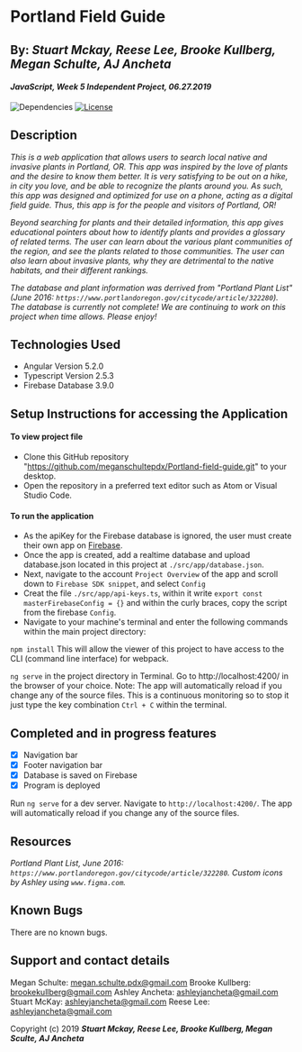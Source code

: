 # Portland Field Guide
## By: **_Stuart Mckay, Reese Lee, Brooke Kullberg, Megan Schulte, AJ Ancheta_**

#### _JavaScript, Week 5 Independent Project, *06.27.2019*_

![Dependencies](https://img.shields.io/badge/dependencies-up%20to%20date-brightgreen.svg)
[![License](https://img.shields.io/badge/license-MIT-blue.svg)](https://opensource.org/licenses/MIT)


## Description
_This is a web application that allows users to search local native and invasive plants in Portland, OR. This app was inspired by the love of plants and the desire to know them better. It is very satisfying to be out on a hike, in city you love, and be able to recognize the plants around you. As such, this app was designed and optimized for use on a phone, acting as a digital field guide. Thus, this app is for the people and visitors of Portland, OR!_ 

_Beyond searching for plants and their detailed information, this app gives educational pointers about how to identify plants and provides a glossary of related terms. The user can learn about the various plant communities of the region, and see the plants related to those communities. The user can also learn about invasive plants, why they are detrimental to the native habitats, and their different rankings._

_The database and plant information was derrived from "Portland Plant List" (June 2016: `https://www.portlandoregon.gov/citycode/article/322280`). The database is currently not complete! We are continuing to work on this project when time allows. Please enjoy!_

## Technologies Used

  * Angular Version 5.2.0
  * Typescript Version 2.5.3
  * Firebase Database 3.9.0

## Setup Instructions for accessing the Application

#### To view project file
* Clone this GitHub repository "https://github.com/meganschultepdx/Portland-field-guide.git" to your desktop. 
* Open the repository in a preferred text editor such as Atom or Visual Studio Code.

#### To run the application
* As the apiKey for the Firebase database is ignored, the user must create their own app on [Firebase](https://firebase.google.com/). 
* Once the app is created, add a realtime database and upload database.json located in this project at `./src/app/database.json`.
* Next, navigate to the account `Project Overview` of the app and scroll down to `Firebase SDK snippet`, and select `Config`
*  Creat the file `./src/app/api-keys.ts`, within it write `export const masterFirebaseConfig = {}` and within the curly braces, copy the script from the firebase `Config`.  
* Navigate to your machine's terminal and enter the following commands within the main project directory:

`npm install` This will allow the viewer of this project to have access to the CLI (command line interface) for webpack.

`ng serve` in the project directory in Terminal. Go to http://localhost:4200/ in the browser of your choice. Note: The app will automatically reload if you change any of the source files. This is a continuous monitoring so to stop it just type the key combination `Ctrl + C` within the terminal.

## Completed and in progress features

- [x] Navigation bar
- [x] Footer navigation bar
- [x] Database is saved on Firebase
- [x] Program is deployed

Run `ng serve` for a dev server. Navigate to `http://localhost:4200/`. The app will automatically reload if you change any of the source files.

## Resources
_Portland Plant List, June 2016: `https://www.portlandoregon.gov/citycode/article/322280`._
_Custom icons by Ashley using `www.figma.com`._

## Known Bugs
There are no known bugs. 

## Support and contact details
Megan Schulte: megan.schulte.pdx@gmail.com
Brooke Kullberg: brookekullberg@gmail.com
Ashley Ancheta: ashleyjancheta@gmail.com
Stuart McKay: ashleyjancheta@gmail.com
Reese Lee: ashleyjancheta@gmail.com
 

Copyright (c) 2019 **_Stuart Mckay, Reese Lee, Brooke Kullberg, Megan Sculte, AJ Ancheta_**
